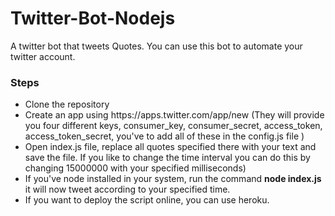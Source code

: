 # Twitter-Bot-Nodejs
A twitter bot that tweets Quotes. You can use this bot to automate your twitter account. 

<h3>Steps</h3>

<ul>
  <li>Clone the repository</li>
  <li>Create an app using https://apps.twitter.com/app/new (They will provide you four different keys, consumer_key, consumer_secret, access_token, access_token_secret, you've to add all of these in the config.js file )</li>
  <li>Open index.js file, replace all quotes specified there with your text and save the file. If you like to change the time interval you can do this by changing 15000000 with your specified milliseconds)</li>
  <li>If you've node installed in your system, run the command <b>node index.js</b> it will now tweet according to your specified time.</li>
  <li>If you want to deploy the script online, you can use heroku.</li>
</ul>
